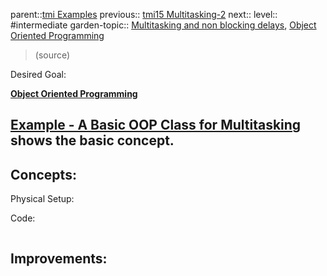 parent::[tmi Examples](Personal%20Folders/that_marouk_ish/tmi%20Examples.md)
previous:: [tmi15 Multitasking-2](Personal%20Folders/that_marouk_ish/tmi15%20Multitasking-2.md)
next:: 
level:: #intermediate 
garden-topic:: [Multitasking and non blocking delays](Multitasking%20and%20non%20blocking%20delays.md), [Object Oriented Programming](Object%20Oriented%20Programming.md)

>  (source)

Desired Goal:

**[Object Oriented Programming](../../Object%20Oriented%20Programming.md)**

[Example - A Basic OOP Class for Multitasking](../../Example%20-%20A%20Basic%20OOP%20Class%20for%20Multitasking.md) shows the basic concept.
- 

Concepts:
- 

Physical Setup:


Code:


``` c

```

Improvements:
- 
